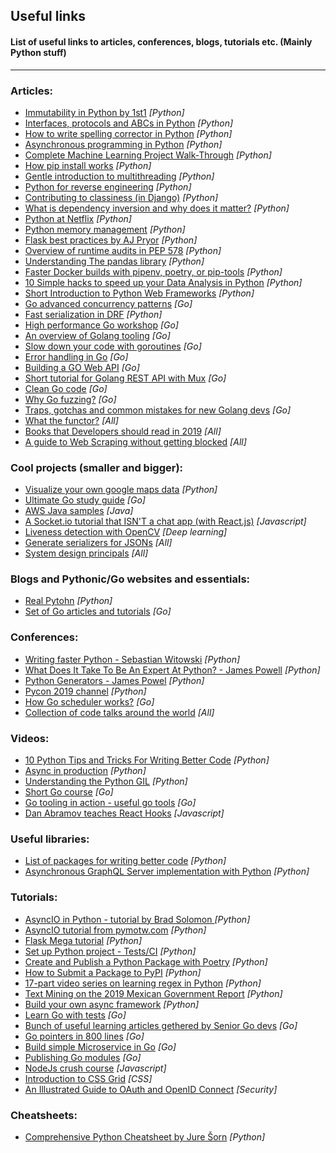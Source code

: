 ## Useful links
#### List of useful links to articles, conferences, blogs, tutorials etc. (Mainly Python stuff)
---

### Articles:
* [Immutability in Python by 1st1](https://threader.app/thread/1090325242432630784) _[Python]_
* [Interfaces, protocols and ABCs in Python](http://masnun.rocks/2017/04/15/interfaces-in-python-protocols-and-abcs/) _[Python]_
* [How to write spelling corrector in Python](http://norvig.com/spell-correct.html) _[Python]_
* [Asynchronous programming in Python](https://luminousmen.com/post/asynchronous-programming-python3.5) _[Python]_
* [Complete Machine Learning Project Walk-Through](https://morioh.com/p/b56ae6b04ffc/a-complete-machine-learning-project-walk-through-in-python) _[Python]_
* [How pip install works](https://pydist.com/blog/pip-install) _[Python]_
* [Gentle introduction to multithreading](https://www.internalpointers.com/post/gentle-introduction-multithreading) _[Python]_
* [Python for reverse engineering](https://medium.com/sector443/python-for-reverse-engineering-1-elf-binaries-e31e92c33732) _[Python]_
* [Contributing to classiness (in Django)](https://www.b-list.org/weblog/2019/mar/04/class/) _[Python]_
* [What is dependency inversion and why does it matter?](http://seddonym.me/2019/04/15/why-dependency-inversion/) _[Python]_
* [Python at Netflix](https://medium.com/netflix-techblog/python-at-netflix-bba45dae649e) _[Python]_
* [Python memory management](https://realpython.com/python-memory-management/) _[Python]_
* [Flask best practices by AJ Pryor](http://alanpryorjr.com/2019-05-20-flask-api-example/) _[Python]_
* [Overview of runtime audits in PEP 578](https://tirkarthi.github.io/programming/2019/05/23/pep-578-overview.html) _[Python]_
* [Understanding The pandas library](https://medium.com/analytics-and-data/become-a-pro-at-pandas-pythons-data-manipulation-library-264351b586b1?sk=cfcd8713cbdae2e48277acf8084c5e13) _[Python]_
* [Faster Docker builds with pipenv, poetry, or pip-tools](https://pythonspeed.com/articles/pipenv-docker/) _[Python]_
* [10 Simple hacks to speed up your Data Analysis in Python](https://towardsdatascience.com/10-simple-hacks-to-speed-up-your-data-analysis-in-python-ec18c6396e6b) _[Python]_
* [Short Introduction to Python Web Frameworks](https://www.reddit.com/r/Python/comments/cr3l7z/a_beginners_introduction_to_python_web_frameworks/) _[Python]_
* [Go advanced concurrency patterns](https://blogtitle.github.io/go-advanced-concurrency-patterns-part-1/) _[Go]_
* [Fast serialization in DRF](https://hakibenita.com/django-rest-framework-slow) _[Python]_
* [High performance Go workshop](https://dave.cheney.net/high-performance-go-workshop/dotgo-paris.html) _[Go]_
* [An overview of Golang tooling](https://www.alexedwards.net/blog/an-overview-of-go-tooling) _[Go]_
* [Slow down your code with goroutines](https://appliedgo.net/concurrencyslower/) _[Go]_
* [Error handling in Go](https://www.innoq.com/en/blog/golang-errors-monads/) _[Go]_
* [Building a GO Web API](https://rshipp.com/go-web-api/) _[Go]_
* [Short tutorial for Golang REST API with Mux](https://www.youtube.com/watch?v=SonwZ6MF5BE) _[Go]_
* [Clean Go code](https://github.com/Pungyeon/clean-go-article#Test-Driven-Development) _[Go]_
* [Why Go fuzzing?](https://docs.google.com/document/d/1N-12_6YBPpF9o4_Zys_E_ZQndmD06wQVAM_0y9nZUIE/edit#heading=h.1nav8fbhheli) _[Go]_
* [Traps, gotchas and common mistakes for new Golang devs](http://devs.cloudimmunity.com/gotchas-and-common-mistakes-in-go-golang/) _[Go]_
* [What the functor?](https://www.matthewgerstman.com/tech/what-the-functor/) _[All]_
* [Books that Developers should read in 2019](https://medium.freecodecamp.org/9-books-for-junior-developers-in-2019-e41fc7ecc586) _[All]_
* [A guide to Web Scraping without getting blocked](https://www.scrapingninja.co/blog/web-scraping-without-getting-blocked) _[All]_


### Cool projects (smaller and bigger):
* [Visualize your own google maps data](https://kanoki.org/2019/01/20/thank-you-google-for-sharing-my-data/) _[Python]_
* [Ultimate Go study guide](https://github.com/hoanhan101/ultimate-go) _[Go]_
* [AWS Java samples](https://github.com/wazcov/AWS-Java-Samples) _[Java]_
* [A Socket.io tutorial that ISN'T a chat app (with React.js)](https://dev.to/captainpandaz/a-socket-io-tutorial-that-isn-t-a-chat-app-with-react-js-58jh) _[Javascript]_
* [Liveness detection with OpenCV](https://www.pyimagesearch.com/2019/03/11/liveness-detection-with-opencv/) _[Deep learning]_
* [Generate serializers for JSONs](https://app.quicktype.io/) _[All]_
* [System design principals](https://github.com/donnemartin/system-design-primer) _[All]_

### Blogs and Pythonic/Go websites and essentials:
* [Real Pytohn](https://realpython.com) _[Python]_
* [Set of Go articles and tutorials](https://github.com/jakescript/go-bible) _[Go]_

### Conferences:
* [Writing faster Python - Sebastian Witowski](https://www.youtube.com/watch?v=YjHsOrOOSuI) _[Python]_
* [What Does It Take To Be An Expert At Python? - James Powell](https://www.youtube.com/watch?time_continue=2&v=7lmCu8wz8ro) _[Python]_
* [Python Generators - James Powel](https://www.youtube.com/watch?v=XEn_99daJro) _[Python]_
* [Pycon 2019 channel](https://www.youtube.com/channel/UCxs2IIVXaEHHA4BtTiWZ2mQ) _[Python]_
* [How Go scheduler works?](https://www.youtube.com/watch?v=YHRO5WQGh0k) _[Go]_
* [Collection of code talks around the world](https://codetalks.tv/) _[All]_

### Videos:
* [10 Python Tips and Tricks For Writing Better Code](https://www.youtube.com/watch?v=C-gEQdGVXbk) _[Python]_
* [Async in production](https://www.youtube.com/watch?v=pIXiChn5j4E|) _[Python]_
* [Understanding the Python GIL](https://www.youtube.com/watch?v=Obt-vMVdM8s) _[Python]_
* [Short Go course](https://www.youtube.com/watch?v=SqrbIlUwR0U&t=1s) _[Go]_
* [Go tooling in action - useful go tools](https://www.youtube.com/watch?v=uBjoTxosSys) _[Go]_
* [Dan Abramov teaches React Hooks](https://www.reddit.com/r/javascript/comments/b8etnx/dan_abramov_teaches_me_react_hooks/) _[Javascript]_


### Useful libraries:
* [List of packages for writing better code](https://www.reddit.com/r/Python/comments/ao52qn/python_packages_for_writing_better_code/) _[Python]_
* [Asynchronous GraphQL Server implementation with Python](https://github.com/dailymotion/tartiflette) _[Python]_

### Tutorials:
* [AsyncIO in Python - tutorial by Brad Solomon ](https://realpython.com/async-io-python/#async-io-is-not-easy) _[Python]_
* [AsyncIO tutorial from pymotw.com](https://pymotw.com/3/asyncio/) _[Python]_
* [Flask Mega tutorial](https://blog.miguelgrinberg.com/post/the-flask-mega-tutorial-part-i-hello-world) _[Python]_
* [Set up Python project - Tests/CI](https://towardsdatascience.com/10-steps-to-set-up-your-python-project-for-success-14ff88b5d13?sk=df8634c99b3e5c6d9fa96b51aba1a4cd) _[Python]_
* [Create and Publish a Python Package with Poetry](https://johnfraney.ca/posts/2019/05/28/create-publish-python-package-poetry/) _[Python]_
* [How to Submit a Package to PyPI](https://blog.easyaspy.org/post/14/2019-05-05-how-to-submit-a-package-to-pypi) _[Python]_
* [17-part video series on learning regex in Python](https://www.reddit.com/r/Python/comments/aw18cc/i_just_published_a_17part_video_series_on/) _[Python]_
* [Text Mining on the 2019 Mexican Government Report](https://github.com/PhantomInsights/mexican-government-report) _[Python]_
* [Build your own async framework](https://github.com/hzlmn/diy-async-web-framework) _[Python]_
* [Learn Go with tests](https://quii.gitbook.io/learn-go-with-tests/go-fundamentals/hello-world) _[Go]_
* [Bunch of useful learning articles gethered by Senior Go devs](https://barbra.io/collection/36cc5e8a-c094-47da-b8f7-8e01a2dc12aa?section-id=338cd5b3-4989-4471-8feb-389ca537770e) _[Go]_
* [Go pointers in 800 lines](https://dave.cheney.net/2017/04/26/understand-go-pointers-in-less-than-800-words-or-your-money-back) _[Go]_
* [Build simple Microservice in Go](https://ewanvalentine.io/microservices-in-golang-part-1/) _[Go]_
* [Publishing Go modules](https://blog.golang.org/publishing-go-modules) _[Go]_
* [NodeJs crush course](https://www.reddit.com/r/webdev/comments/apiqdg/a_nodejs_crash_course_in_90_minutes/) _[Javascript]_
* [Introduction to CSS Grid](https://dev.to/karaluton/introduction-to-css-grid-what-you-should-know-52np) _[CSS]_
* [An Illustrated Guide to OAuth and OpenID Connect](https://developer.okta.com/blog/2019/10/21/illustrated-guide-to-oauth-and-oidc) _[Security]_

### Cheatsheets:
* [Comprehensive Python Cheatsheet by Jure Šorn](https://gto76.github.io/python-cheatsheet/) _[Python]_


